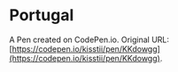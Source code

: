 # Portugal

A Pen created on CodePen.io. Original URL: [https://codepen.io/kisstii/pen/KKdowgg](https://codepen.io/kisstii/pen/KKdowgg).


